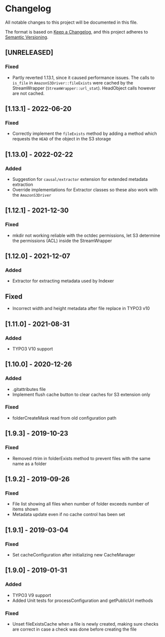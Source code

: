 # Changelog
All notable changes to this project will be documented in this file.

The format is based on [Keep a Changelog](https://keepachangelog.com/en/1.0.0/),
and this project adheres to [Semantic Versioning](https://semver.org/spec/v2.0.0.html).

## [UNRELEASED]
### Fixed
- Partly reverted 1.13.1, since it caused performance issues. The calls to `is_file` in `AmazonS3Driver::fileExists` were cached by the StreamWrapper (`StreamWrapper::url_stat`). HeadObject calls however are not cached.

## [1.13.1] - 2022-06-20
### Fixed
- Correctly implement the `fileExists` method by adding a method which requests the `HEAD` of the object in the S3 storage

## [1.13.0] - 2022-02-22
### Added
- Suggestion for `causal/extractor` extension for extended metadata extraction
- Override implementations for Extractor classes so these also work with the `AmazonS3Driver`

## [1.12.1] - 2021-12-30
### Fixed
- mkdir not working reliable with the octdec permissions, let S3 determine the permissions (ACL) inside the StreamWrapper

## [1.12.0] - 2021-12-07
### Added
- Extractor for extracting metadata used by Indexer

## Fixed
- Incorrect width and height metadata after file replace in TYPO3 v10

## [1.11.0] - 2021-08-31
### Added
- TYPO3 V10 support

## [1.10.0] - 2020-12-26
### Added
- .gitattributes file
- Implement flush cache button to clear caches for S3 extension only

### Fixed
- folderCreateMask read from old configuration path

## [1.9.3] - 2019-10-23
### Fixed
- Removed rtrim in folderExists method to prevent files with the same name as a folder

## [1.9.2] - 2019-09-26
### Fixed
- File list showing all files when number of folder exceeds number of items shown
- Metadata update even if no cache control has been set

## [1.9.1] - 2019-03-04
### Fixed
- Set cacheConfiguration after initializing new CacheManager

## [1.9.0] - 2019-01-31
### Added
- TYPO3 V9 support
- Added Unit tests for processConfiguration and getPublicUrl methods
### Fixed
- Unset fileExistsCache when a file is newly created, making sure checks are correct in case a check was done before creating the file
